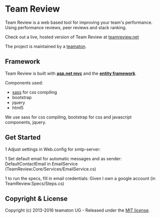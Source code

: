 # Team Review

Team Review is a web based tool for improving your team's performance. Using performance reviews, peer reviews and stack ranking.

Check out a live, hosted version of Team Review at <a href="http://teamreview.net">teamreview.net</a>

The project is maintained by a <a href="http://teamaton.com">teamaton</a>.

## Framework 

Team Review is built with **<a href="http://www.asp.net/mvc">asp.net mvc</a>** and the **<a href="https://msdn.microsoft.com/en-us/data/ef.aspx">entity framework</a>**.

Components used:

- <a href="http://sass-lang.com/">sass</a> for css compiling
- bootstrap
- jquery
- html5

We use sass for css compiling, bootstrap for css and javascript components, jquery.

## Get Started

1 Adjust settings in Web.config for smtp-server:
    <mailSettings>
     <smtp>
       <network defaultCredentials="false" host="my-mail.my-server.com" password="password" port="465" enableSsl="true" userName="me@me.com" />
     </smtp>
   </mailSettings>

1 Set default email for automatic messages and as sender:
DefaultContactEmail in EmailService (TeamReview.Core/Services/EmailService.cs)

1 to run the specs, fill in email credentials:
Given I own a google account (in TeamReview.Specs/Steps.cs)

## Copyright & License

Copyright (c) 2013-2016 teamaton UG - Released under the [MIT license](LICENSE).

